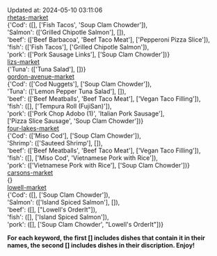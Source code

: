 Updated at: 2024-05-10 03:11:06  
[rhetas-market](https://wisc-housingdining.nutrislice.com/menu/rhetas-market/dinner/2024-05-10)  
{'Cod': ([], ['Fish Tacos', 'Soup Clam Chowder']),  
 'Salmon': (['Grilled Chipotle Salmon'], []),  
 'beef': (['Beef Barbacoa', 'Beef Taco Meat'], ['Pepperoni Pizza Slice']),  
 'fish': (['Fish Tacos'], ['Grilled Chipotle Salmon']),  
 'pork': (['Pork Sausage Links'], ['Soup Clam Chowder'])}  
[lizs-market](https://wisc-housingdining.nutrislice.com/menu/lizs-market/dinner/2024-05-10)  
{'Tuna': (['Tuna Salad'], [])}  
[gordon-avenue-market](https://wisc-housingdining.nutrislice.com/menu/gordon-avenue-market/dinner/2024-05-10)  
{'Cod': (['Cod Nuggets'], ['Soup Clam Chowder']),  
 'Tuna': (['Lemon Pepper Tuna Salad'], []),  
 'beef': (['Beef Meatballs', 'Beef Taco Meat'], ['Vegan Taco Filling']),  
 'fish': ([], ['Tempura Roll (FujiSan)']),  
 'pork': (['Pork Chop Adobo (1)', 'Italian Pork Sausage'],  
          ['Pizza Slice Sausage', 'Soup Clam Chowder'])}  
[four-lakes-market](https://wisc-housingdining.nutrislice.com/menu/four-lakes-market/dinner/2024-05-10)  
{'Cod': (['Miso Cod'], ['Soup Clam Chowder']),  
 'Shrimp': (['Sauteed Shrimp'], []),  
 'beef': (['Beef Meatballs', 'Beef Taco Meat'], ['Vegan Taco Filling']),  
 'fish': ([], ['Miso Cod', 'Vietnamese Pork with Rice']),  
 'pork': (['Vietnamese Pork with Rice'], ['Soup Clam Chowder'])}  
[carsons-market](https://wisc-housingdining.nutrislice.com/menu/carsons-market/dinner/2024-05-10)  
{}  
[lowell-market](https://wisc-housingdining.nutrislice.com/menu/lowell-market/dinner/2024-05-10)  
{'Cod': ([], ['Soup Clam Chowder']),  
 'Salmon': (['Island Spiced Salmon'], []),  
 'beef': ([], ["Lowell's OrderIt"]),  
 'fish': ([], ['Island Spiced Salmon']),  
 'pork': ([], ['Soup Clam Chowder', "Lowell's OrderIt"])}  
  
**For each keyword, the first [] includes dishes that contain it in their names, the second [] includes dishes in their discription. Enjoy!**  
